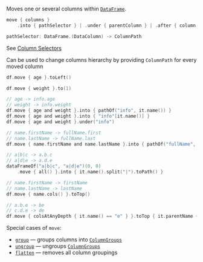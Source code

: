 [//]: # (title: move)

<!---IMPORT org.jetbrains.kotlinx.dataframe.samples.api.Modify-->

Moves one or several columns within [`DataFrame`](DataFrame.md).

```kotlin
move { columns }
    .into { pathSelector } | .under { parentColumn } | .after { column } | .to(position) | .toTop() | .toLeft() | .toRight()

pathSelector: DataFrame.(DataColumn) -> ColumnPath
```

See [Column Selectors](ColumnSelectors.md)

Can be used to change columns hierarchy by providing `ColumnPath` for every moved column

<!---FUN move-->

```kotlin
df.move { age }.toLeft()

df.move { weight }.to(1)

// age -> info.age
// weight -> info.weight
df.move { age and weight }.into { pathOf("info", it.name()) }
df.move { age and weight }.into { "info"[it.name()] }
df.move { age and weight }.under("info")

// name.firstName -> fullName.first
// name.lastName -> fullName.last
df.move { name.firstName and name.lastName }.into { pathOf("fullName", it.name().dropLast(4)) }

// a|b|c -> a.b.c
// a|d|e -> a.d.e
dataFrameOf("a|b|c", "a|d|e")(0, 0)
    .move { all() }.into { it.name().split("|").toPath() }

// name.firstName -> firstName
// name.lastName -> lastName
df.move { name.cols() }.toTop()

// a.b.e -> be
// c.d.e -> de
df.move { colsAtAnyDepth { it.name() == "e" } }.toTop { it.parentName + it.name() }
```

<dataFrame src="org.jetbrains.kotlinx.dataframe.samples.api.Modify.move.html"/>
<!---END-->

Special cases of `move`:
* [`group`](group.md) — groups columns into [`ColumnGroups`](DataColumn.md#columngroup)
* [`ungroup`](ungroup.md) — ungroups [`ColumnGroups`](DataColumn.md#columngroup)
* [`flatten`](flatten.md) — removes all column groupings
